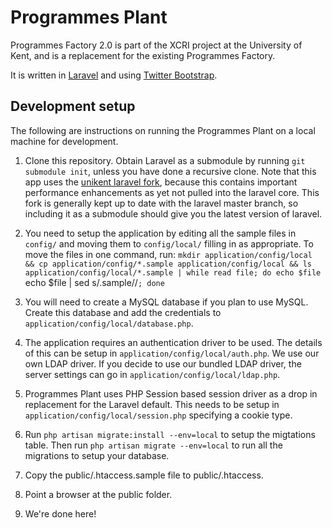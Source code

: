 # Programmes Plant

Programmes Factory 2.0 is part of the XCRI project at the University of Kent, and is a replacement for the existing Programmes Factory.

It is written in [Laravel](http://laravel.com) and using [Twitter Bootstrap](http://twitter.github.com/bootstrap/).

## Development setup

The following are instructions on running the Programmes Plant on a local machine for development.

1. Clone this repository. Obtain Laravel as a submodule by running `git submodule init`, unless you have done a recursive clone. Note that this app uses the [unikent laravel fork](https://github.com/unikent/laravel.git), because this contains important performance enhancements as yet not pulled into the laravel core. This fork is generally kept up to date with the laravel master branch, so including it as a submodule should give you the latest version of laravel.

2. You need to setup the application by editing all the sample files in `config/` and moving them to `config/local/` filling in as appropriate. To move the files in one command, run:
`mkdir application/config/local && cp application/config/*.sample application/config/local && ls application/config/local/*.sample | while read file; do echo $file  `echo $file | sed s/.sample//`; done`

3. You will need to create a MySQL database if you plan to use MySQL. Create this database and add the credentials to `application/config/local/database.php`.

4. The application requires an authentication driver to be used. The details of this can be setup in `application/config/local/auth.php`. We use our own LDAP driver. If you decide to use our bundled LDAP driver, the server settings can go in `application/config/local/ldap.php`.

5. Programmes Plant uses PHP Session based session driver as a drop in replacement for the Laravel default. This needs to be setup in `application/config/local/session.php` specifying a cookie type.

6. Run `php artisan migrate:install --env=local` to setup the migtations table. Then run `php artisan migrate --env=local` to run all the migrations to setup your database.

7. Copy the public/.htaccess.sample file to public/.htaccess.

8. Point a browser at the public folder.

9. We're done here!

